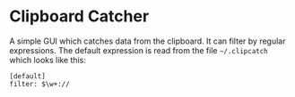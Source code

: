 # Clipboard Catcher

A simple GUI which catches data from the clipboard. It can filter by regular
expressions. The default expression is read from the file `~/.clipcatch` which
looks like this:

    [default]
    filter: $\w+://


